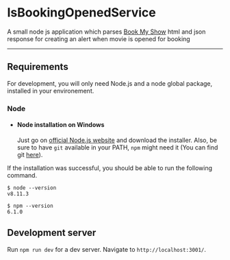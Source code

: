 # IsBookingOpenedService

A small node js application which parses [Book My Show](https://in.bookmyshow.com/) html and json response for creating an alert when movie is opened for booking


---
## Requirements

For development, you will only need Node.js and a node global package, installed in your environement.

### Node
- #### Node installation on Windows

  Just go on [official Node.js website](https://nodejs.org/) and download the installer.
Also, be sure to have `git` available in your PATH, `npm` might need it (You can find git [here](https://git-scm.com/)).

If the installation was successful, you should be able to run the following command.

    $ node --version
    v8.11.3

    $ npm --version
    6.1.0

## Development server

Run `npm run dev` for a dev server. Navigate to `http://localhost:3001/`.